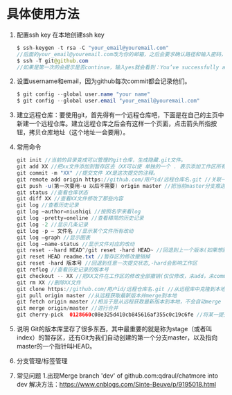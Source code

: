 # 具体使用方法

1. 配置ssh key 在本地创建ssh key
    ```java
    $ ssh-keygen -t rsa -C "your_email@youremail.com"
    //后面的your_email@youremail.com改为你的邮箱，之后会要求确认路径和输入密码，我们这使用默认的一路回车就行。成功的话会在用户下生成.ssh文件夹，进去，打开id_rsa.pub文件，复制里面的key（全部内容）。回到github，进入Account Settings，左边选择SSH Keys，Add SSH Key，title随便填，粘贴key。为了验证是否成功，在git bash下输入：
    $ ssh -T git@github.com
    //如果是第一次的会提示是否continue，输入yes就会看到：You’ve successfully authenticated, but GitHub does not provide shell access 。这就表示已成功连上github。
    ```
1. 设置username和email，因为github每次commit都会记录他们。
    ```java
    $ git config --global user.name "your name"
    $ git config --global user.email "your_email@youremail.com"
    ```

1. 建立远程仓库：要使用git，首先得有一个远程仓库吧，下面是在自己的主页中新建一个远程仓库。建立远程仓库之后会有这样一个页面，点击箭头所指按钮，拷贝仓库地址（这个地址一会要用）。

1. 常用命令
    ```java
    git init //当前的目录变成可以管理的git仓库，生成隐藏.git文件。
    git add XX //把xx文件添加到暂存区去（XX可以使 单独的一个 . 表示添加工作区所有文件）
    git commit -m "XX" //提交文件 XX是这次提交的注释。
    git remote add origin https://github.com/用户id/远程仓库名.git //关联一个远程库
    git push -u(第一次要用-u 以后不需要) origin master //把当前master分支推送到远程库
    git status //查看仓库状态
    git diff XX //查看XX文件修改了那些内容
    git log //查看历史记录
    git log —author=niushiqi //按照名字来看log
    git log -pretty=oneline //查看精简的历史记录
    git log -2 //显示几条记录
    git log -p — 文件名 //显示某个文件所有改动
    git log —graph //显示图表
    git log —name-status //显示文件对应的改动 
    git reset --hard HEAD^/git reset -hard HEAD~ //回退到上一个版本(如果想回退到100个版本，使用git reset –hard HEAD~100)
    git reset HEAD readme.txt //暂存区的修改撤销掉
    git reset -hard 版本号 //回退到任意一次提交状态,-hard会影响工作区
    git reflog //查看历史记录的版本号
    git checkout -- XX //把XX文件在工作区的修改全部撤销(仅仅修改，未add，未commit)。
    git rm XX //删除XX文件
    git clone https://github.com/用户id/远程仓库名.git //从远程库中克隆到本地
    git pull origin master //从远程获取最新版本并merge到本地
    git fetch origin master //相当于是从远程获取最新版本到本地，不会自动merge
    git merge origin/master //进行合并
    git cherry-pick  0128660c08e325d410cb845616af355c0c19c6fe //将某一提交merge进来
    ```

1. 说明
Git的版本库里存了很多东西，其中最重要的就是称为stage（或者叫index）的暂存区，还有Git为我们自动创建的第一个分支master，以及指向master的一个指针叫HEAD。

1. 分支管理/标签管理

1. 常见问题
    1.出现Merge branch 'dev' of github.com:qdraul/chatmore into dev
        解决方法：https://www.cnblogs.com/Sinte-Beuve/p/9195018.html
